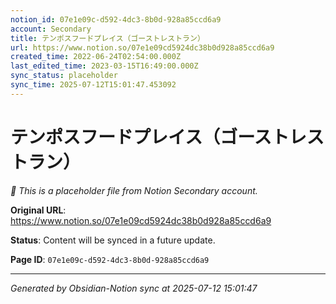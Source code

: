 ```yaml
---
notion_id: 07e1e09c-d592-4dc3-8b0d-928a85ccd6a9
account: Secondary
title: テンポスフードプレイス（ゴーストレストラン）
url: https://www.notion.so/07e1e09cd5924dc38b0d928a85ccd6a9
created_time: 2022-06-24T02:54:00.000Z
last_edited_time: 2023-03-15T16:49:00.000Z
sync_status: placeholder
sync_time: 2025-07-12T15:01:47.453092
---
```


# テンポスフードプレイス（ゴーストレストラン）

*🔄 This is a placeholder file from Notion Secondary account.*

**Original URL**: https://www.notion.so/07e1e09cd5924dc38b0d928a85ccd6a9

**Status**: Content will be synced in a future update.

**Page ID**: `07e1e09c-d592-4dc3-8b0d-928a85ccd6a9`

---

*Generated by Obsidian-Notion sync at 2025-07-12 15:01:47*
